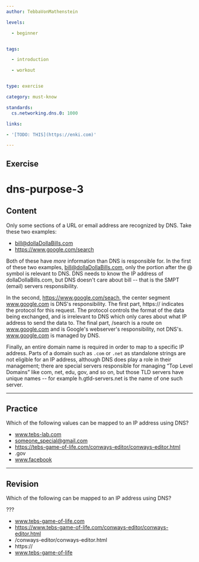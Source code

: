 ```yaml
---
author: TebbaVonMathenstein

levels:

  - beginner


tags:

  - introduction

  - workout


type: exercise

category: must-know

standards:
  cs.networking.dns.0: 1000

links:

- '[TODO: THIS](https://enki.com)'

---
```


## Exercise

# dns-purpose-3

## Content

Only some sections of a URL or email address are recognized by DNS. Take these two examples:

* bill@dollaDollaBills.com
* https://www.google.com/search

Both of these have *more* information than DNS is responsible for. In the first of these two examples, bill@dollaDollaBills.com, only the portion after the @ symbol is relevant to DNS. DNS needs to know the IP address of dollaDollaBills.com, but DNS doesn't care about bill -- that is the SMPT (email) servers responsibility.

In the second, https://www.google.com/seach, the center segment www.google.com is DNS's responsibility. The first part, https:// indicates the protocol for this request. The protocol controls the format of the data being exchanged, and is irrelevant to DNS which only cares about what IP address to send the data to. The final part, /search is a route on www.google.com and is Google's webserver's responsibility, not DNS's. www.google.com is managed by DNS.

Finally, an entire domain name is required in order to map to a specific IP address. Parts of a domain such as `.com` or `.net` as standalone strings are  not eligible for an IP address, although DNS does play a role in their management; there are special servers responsible for managing “Top Level Domains” like com, net, edu, gov, and so on, but those TLD servers have unique names -- for example h.gtld-servers.net is the name of one such server.

---
## Practice

Which of the following values can be mapped to an IP address using DNS?

* www.tebs-lab.com
* someone_special@gmail.com
* https://tebs-game-of-life.com/conways-editor/conways-editor.html
* .gov
* www.facebook

---
## Revision

Which of the following can be mapped to an IP address using DNS?

???

* www.tebs-game-of-life.com
* https://www.tebs-game-of-life.com/conways-editor/conways-editor.html
* /conways-editor/conways-editor.html
* https://
* www.tebs-game-of-life
